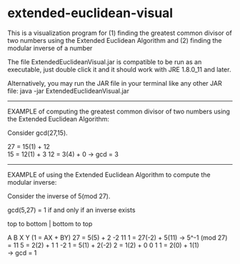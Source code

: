 # extended-euclidean-visual

  This is a visualization program for 
  (1) finding the greatest common divisor of two numbers using the Extended Euclidean Algorithm and
  (2) finding the modular inverse of a number
  
  The file ExtendedEuclideanVisual.jar is compatible to be run as an executable, just double click it and it should work with JRE 1.8.0_11 and later.

  Alternatively, you may run the JAR file in your terminal like any other JAR file:
  java -jar ExtendedEuclideanVisual.jar

--------------------
  EXAMPLE of computing the greatest common divisor of two numbers
  using the Extended Euclidean Algorithm:
 
  Consider gcd(27,15).
 
  27 = 15(1) + 12        
  15 = 12(1) + 3 
  12 =  3(4) + 0 -> gcd = 3
  
--------------------
  EXAMPLE of using the Extended Euclidean Algorithm to compute the modular inverse:
  
  Consider the inverse of 5(mod 27).
  
  gcd(5,27) = 1 if and only if an inverse exists
  
  top to bottom    | bottom to top
 
  A     B            X      Y   	(1 = AX + BY)
  27 =  5(5) + 2    -2     11     1 = 27(-2) + 5(11) -> 5^-1 (mod 27) = 11
   5 =  2(2) + 1     1     -2     1 = 5(1) + 2(-2)
   2 =  1(2) + 0     0      1	  1 = 2(0) + 1(1)	
     -> gcd = 1
